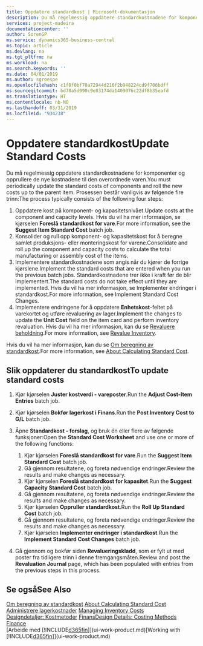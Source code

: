 ```yaml
---
title: Oppdatere standardkost | Microsoft-dokumentasjon
description: Du må regelmessig oppdatere standardkostnadene for komponenter og opprullere de nye kostnadene til den overordnede varen.
services: project-madeira
documentationcenter: ''
author: SorenGP
ms.service: dynamics365-business-central
ms.topic: article
ms.devlang: na
ms.tgt_pltfrm: na
ms.workload: na
ms.search.keywords: ''
ms.date: 04/01/2019
ms.author: sgroespe
ms.openlocfilehash: c1f8f0bf70a72944d216f2b948224cd9f706bdff
ms.sourcegitcommit: bd78a5d990c9e83174da1409076c22df8b35eafd
ms.translationtype: HT
ms.contentlocale: nb-NO
ms.lasthandoff: 03/31/2019
ms.locfileid: "934238"
---
```

# <a name="update-standard-costs"></a><span data-ttu-id="a1851-103">Oppdatere standardkost</span><span class="sxs-lookup"><span data-stu-id="a1851-103">Update Standard Costs</span></span>
<span data-ttu-id="a1851-104">Du må regelmessig oppdatere standardkostnadene for komponenter og opprullere de nye kostnadene til den overordnede varen.</span><span class="sxs-lookup"><span data-stu-id="a1851-104">You must periodically update the standard costs of components and roll the new costs up to the parent item.</span></span> <span data-ttu-id="a1851-105">Prosessen består vanligvis av følgende fire trinn:</span><span class="sxs-lookup"><span data-stu-id="a1851-105">The process typically consists of the following four steps:</span></span>  

1.  <span data-ttu-id="a1851-106">Oppdatere kost på komponent- og kapasitetsnivået.</span><span class="sxs-lookup"><span data-stu-id="a1851-106">Update costs at the component and capacity levels.</span></span> <span data-ttu-id="a1851-107">Hvis du vil ha mer informasjon, se kjørselen **Foreslå standardkost for vare**.</span><span class="sxs-lookup"><span data-stu-id="a1851-107">For more information, see the **Suggest Item Standard Cost** batch job.</span></span>  
2.  <span data-ttu-id="a1851-108">Konsolider og rull opp komponent- og kapasitetskost for å beregne samlet produksjons- eller monteringskost for varene.</span><span class="sxs-lookup"><span data-stu-id="a1851-108">Consolidate and roll up the component and capacity costs to calculate the total manufacturing or assembly cost of the items.</span></span>  
3.  <span data-ttu-id="a1851-109">Implementere standardkostnadene som angis når du kjører de forrige kjørslene.</span><span class="sxs-lookup"><span data-stu-id="a1851-109">Implement the standard costs that are entered when you run the previous batch jobs.</span></span> <span data-ttu-id="a1851-110">Standardkostnadene trer ikke i kraft før de blir implementert.</span><span class="sxs-lookup"><span data-stu-id="a1851-110">The standard costs do not take effect until they are implemented.</span></span> <span data-ttu-id="a1851-111">Hvis du vil ha mer informasjon, se Implementer endringer i standardkost.</span><span class="sxs-lookup"><span data-stu-id="a1851-111">For more information, see Implement Standard Cost Changes.</span></span>  
4.  <span data-ttu-id="a1851-112">Implementere endringene for å oppdatere **Enhetskost**-feltet på varekortet og utføre revaluering av lager.</span><span class="sxs-lookup"><span data-stu-id="a1851-112">Implement the changes to update the **Unit Cost** field on the item card and perform inventory revaluation.</span></span> <span data-ttu-id="a1851-113">Hvis du vil ha mer informasjon, kan du se [Revaluere beholdning](inventory-how-revalue-inventory.md).</span><span class="sxs-lookup"><span data-stu-id="a1851-113">For more information, see [Revalue Inventory](inventory-how-revalue-inventory.md).</span></span>  

<span data-ttu-id="a1851-114">Hvis du vil ha mer informasjon, kan du se [Om beregning av standardkost](finance-about-calculating-standard-cost.md).</span><span class="sxs-lookup"><span data-stu-id="a1851-114">For more information, see [About Calculating Standard Cost](finance-about-calculating-standard-cost.md).</span></span>  
## <a name="to-update-standard-costs"></a><span data-ttu-id="a1851-115">Slik oppdaterer du standardkost</span><span class="sxs-lookup"><span data-stu-id="a1851-115">To update standard costs</span></span>  
1.  <span data-ttu-id="a1851-116">Kjør kjørselen **Juster kostverdi - vareposter**.</span><span class="sxs-lookup"><span data-stu-id="a1851-116">Run the **Adjust Cost-Item Entries** batch job.</span></span>  
2.  <span data-ttu-id="a1851-117">Kjør kjørselen **Bokfør lagerkost i Finans**.</span><span class="sxs-lookup"><span data-stu-id="a1851-117">Run the **Post Inventory Cost to G/L** batch job.</span></span>  
3.  <span data-ttu-id="a1851-118">Åpne **Standardkost - forslag**, og bruk én eller flere av følgende funksjoner:</span><span class="sxs-lookup"><span data-stu-id="a1851-118">Open the **Standard Cost Worksheet** and use one or more of the following functions:</span></span>  

    1.  <span data-ttu-id="a1851-119">Kjør kjørselen **Foreslå standardkost for vare**.</span><span class="sxs-lookup"><span data-stu-id="a1851-119">Run the **Suggest Item Standard Cost** batch job.</span></span>  
    2.  <span data-ttu-id="a1851-120">Gå gjennom resultatene, og foreta nødvendige endringer.</span><span class="sxs-lookup"><span data-stu-id="a1851-120">Review the results and make changes as necessary.</span></span>  
    3.  <span data-ttu-id="a1851-121">Kjør kjørselen **Foreslå standardkost for kapasitet**.</span><span class="sxs-lookup"><span data-stu-id="a1851-121">Run the **Suggest Capacity Standard Cost** batch job.</span></span>  
    4.  <span data-ttu-id="a1851-122">Gå gjennom resultatene, og foreta nødvendige endringer.</span><span class="sxs-lookup"><span data-stu-id="a1851-122">Review the results and make changes as necessary.</span></span>
    5. <span data-ttu-id="a1851-123">Kjør kjørselen **Oppruller standardkost**.</span><span class="sxs-lookup"><span data-stu-id="a1851-123">Run the **Roll Up Standard Cost** batch job.</span></span>
    6.  <span data-ttu-id="a1851-124">Gå gjennom resultatene, og foreta nødvendige endringer.</span><span class="sxs-lookup"><span data-stu-id="a1851-124">Review the results and make changes as necessary.</span></span>
    7.  <span data-ttu-id="a1851-125">Kjør kjørselen **Implementer endringer i standardkost**.</span><span class="sxs-lookup"><span data-stu-id="a1851-125">Run the **Implement Standard Cost Changes** batch job.</span></span>  
4.  <span data-ttu-id="a1851-126">Gå gjennom og bokfør siden **Revalueringskladd**, som er fylt ut med poster fra tidligere trinn i denne fremgangsmåten.</span><span class="sxs-lookup"><span data-stu-id="a1851-126">Review and post the **Revaluation Journal** page, which has been populated with entries from the previous steps in this process.</span></span>  

## <a name="see-also"></a><span data-ttu-id="a1851-127">Se også</span><span class="sxs-lookup"><span data-stu-id="a1851-127">See Also</span></span>  
 <span data-ttu-id="a1851-128">[Om beregning av standardkost](finance-about-calculating-standard-cost.md) </span><span class="sxs-lookup"><span data-stu-id="a1851-128">[About Calculating Standard Cost](finance-about-calculating-standard-cost.md) </span></span>  
 <span data-ttu-id="a1851-129">[Administrere lagerkostnader](finance-manage-inventory-costs.md) </span><span class="sxs-lookup"><span data-stu-id="a1851-129">[Managing Inventory Costs](finance-manage-inventory-costs.md) </span></span>  
 <span data-ttu-id="a1851-130">[Designdetaljer: Kostmetoder](design-details-costing-methods.md) [Finans](finance.md)</span><span class="sxs-lookup"><span data-stu-id="a1851-130">[Design Details: Costing Methods](design-details-costing-methods.md) [Finance](finance.md)</span></span>  
 <span data-ttu-id="a1851-131">[Arbeide med [!INCLUDE[d365fin](includes/d365fin_md.md)]](ui-work-product.md)</span><span class="sxs-lookup"><span data-stu-id="a1851-131">[Working with [!INCLUDE[d365fin](includes/d365fin_md.md)]](ui-work-product.md)</span></span>  
